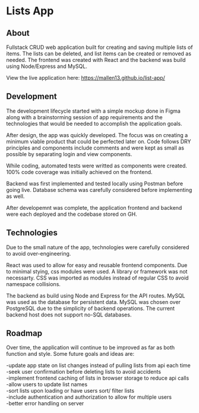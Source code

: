 # Lists App

## About
   Fullstack CRUD web application built for creating and saving multiple lists of items. The lists can be deleted, and list items can be created or removed as needed. The frontend was created with React and the backend was build using Node/Express and MySQL. 

   View the live application here: https://mallen13.github.io/list-app/

## Development
   The development lifecycle started with a simple mockup done in Figma along with a brainstorming session of app requirements and the technologies that would be needed to accomplish the application goals. 

   After design, the app was quickly developed. The focus was on creating a minimum viable product that could be perfected later on. Code follows DRY principles and components include comments and were kept as small as possible by separating login and view components.

   While coding, automated tests were writted as components were created. 100% code coverage was initially achieved on the frontend. 

   Backend was first implemented and tested locally using Postman before going live. Database schema was carefully considered before implementing as well. 

   After developemnt was complete, the application frontend and backend were each deployed and the codebase stored on GH.

## Technologies
   Due to the small nature of the app, technologies were carefully considered to avoid over-engineering. 

   React was used to allow for easy and reusable frontend components. Due to minimal stying, css modules were used. A library or framework was not necessarty. CSS was imported as modules instead of regular CSS to avoid namespace collisions. 

   The backend as build using Node and Express for the API routes. MySQL was used as the database for persistent data. MySQL was chosen over PostgreSQL due to the simplicity of backend operations. The current backend host does not support no-SQL databases. 

## Roadmap
   Over time, the application will continue to be improved as far as both function and style. Some future goals and ideas are:

   -update app state on list changes instead of pulling lists from api each time  
   -seek user confirmation before deleting lists to avoid accidents  
   -implement frontend caching of lists in browser storage to reduce api calls  
   -allow users to update list names  
   -sort lists upon loading or have users sort/ filter lists  
   -include authentication and authorization to allow for multiple users  
   -better error handling on server